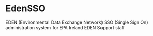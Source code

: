 # EdenSSO
EDEN (Environmental Data Exchange Network) SSO (Single Sign On) administration system for EPA Ireland EDEN Support staff
